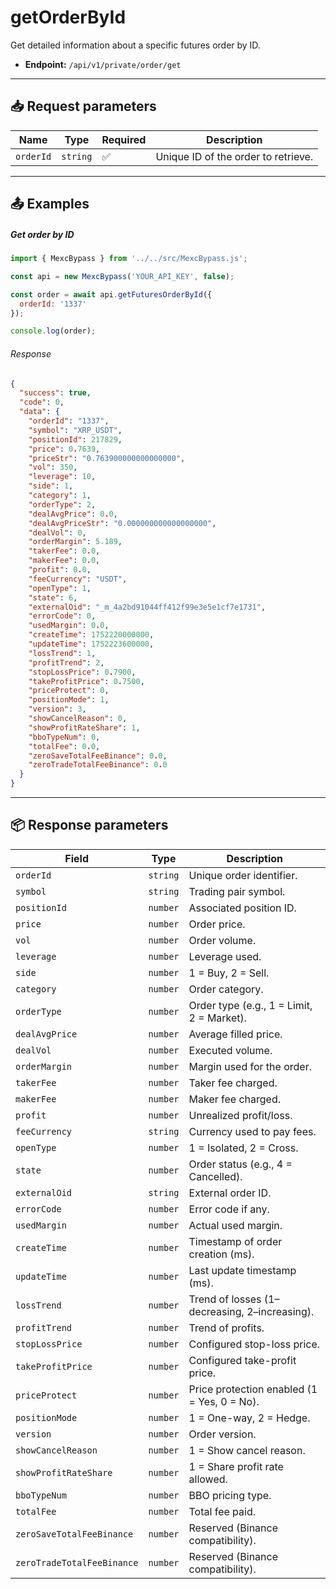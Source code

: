 # getOrderById

Get detailed information about a specific futures order by ID.

- **Endpoint:** `/api/v1/private/order/get`

---

## 📥 Request parameters

| **Name**   | **Type** | **Required** | **Description**                      |
|------------|----------|--------------|--------------------------------------|
| `orderId`  | `string` | ✅           | Unique ID of the order to retrieve. |

---

## 📤 Examples

##### Get order by ID

```js
import { MexcBypass } from '../../src/MexcBypass.js';

const api = new MexcBypass('YOUR_API_KEY', false);

const order = await api.getFuturesOrderById({
  orderId: '1337'
});

console.log(order);
```

###### Response

```json
{
  "success": true,
  "code": 0,
  "data": {
    "orderId": "1337",
    "symbol": "XRP_USDT",
    "positionId": 217829,
    "price": 0.7639,
    "priceStr": "0.763900000000000000",
    "vol": 350,
    "leverage": 10,
    "side": 1,
    "category": 1,
    "orderType": 2,
    "dealAvgPrice": 0.0,
    "dealAvgPriceStr": "0.000000000000000000",
    "dealVol": 0,
    "orderMargin": 5.189,
    "takerFee": 0.0,
    "makerFee": 0.0,
    "profit": 0.0,
    "feeCurrency": "USDT",
    "openType": 1,
    "state": 6,
    "externalOid": "_m_4a2bd91044ff412f99e3e5e1cf7e1731",
    "errorCode": 0,
    "usedMargin": 0.0,
    "createTime": 1752220000000,
    "updateTime": 1752223600000,
    "lossTrend": 1,
    "profitTrend": 2,
    "stopLossPrice": 0.7900,
    "takeProfitPrice": 0.7500,
    "priceProtect": 0,
    "positionMode": 1,
    "version": 3,
    "showCancelReason": 0,
    "showProfitRateShare": 1,
    "bboTypeNum": 0,
    "totalFee": 0.0,
    "zeroSaveTotalFeeBinance": 0.0,
    "zeroTradeTotalFeeBinance": 0.0
  }
}
```

---

## 📦 Response parameters

| **Field**               | **Type**   | **Description**                              |
|------------------------|------------|----------------------------------------------|
| `orderId`              | `string`   | Unique order identifier.                     |
| `symbol`               | `string`   | Trading pair symbol.                         |
| `positionId`           | `number`   | Associated position ID.                      |
| `price`                | `number`   | Order price.                                 |
| `vol`                  | `number`   | Order volume.                                |
| `leverage`             | `number`   | Leverage used.                               |
| `side`                 | `number`   | 1 = Buy, 2 = Sell.                            |
| `category`             | `number`   | Order category.                              |
| `orderType`            | `number`   | Order type (e.g., 1 = Limit, 2 = Market).     |
| `dealAvgPrice`         | `number`   | Average filled price.                        |
| `dealVol`              | `number`   | Executed volume.                             |
| `orderMargin`          | `number`   | Margin used for the order.                   |
| `takerFee`             | `number`   | Taker fee charged.                           |
| `makerFee`             | `number`   | Maker fee charged.                           |
| `profit`               | `number`   | Unrealized profit/loss.                      |
| `feeCurrency`          | `string`   | Currency used to pay fees.                   |
| `openType`             | `number`   | 1 = Isolated, 2 = Cross.                     |
| `state`                | `number`   | Order status (e.g., 4 = Cancelled).          |
| `externalOid`          | `string`   | External order ID.                           |
| `errorCode`            | `number`   | Error code if any.                           |
| `usedMargin`           | `number`   | Actual used margin.                          |
| `createTime`           | `number`   | Timestamp of order creation (ms).            |
| `updateTime`           | `number`   | Last update timestamp (ms).                  |
| `lossTrend`            | `number`   | Trend of losses (1–decreasing, 2–increasing).|
| `profitTrend`          | `number`   | Trend of profits.                            |
| `stopLossPrice`        | `number`   | Configured stop-loss price.                  |
| `takeProfitPrice`      | `number`   | Configured take-profit price.                |
| `priceProtect`         | `number`   | Price protection enabled (1 = Yes, 0 = No).  |
| `positionMode`         | `number`   | 1 = One-way, 2 = Hedge.                      |
| `version`              | `number`   | Order version.                               |
| `showCancelReason`     | `number`   | 1 = Show cancel reason.                      |
| `showProfitRateShare`  | `number`   | 1 = Share profit rate allowed.               |
| `bboTypeNum`           | `number`   | BBO pricing type.                            |
| `totalFee`             | `number`   | Total fee paid.                              |
| `zeroSaveTotalFeeBinance` | `number` | Reserved (Binance compatibility).            |
| `zeroTradeTotalFeeBinance`| `number` | Reserved (Binance compatibility).            |